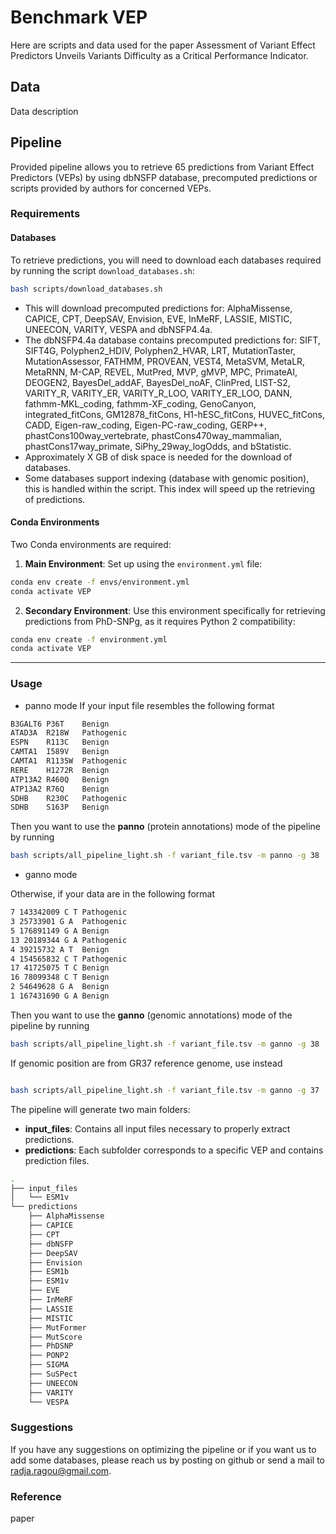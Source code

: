 # Benchmark VEP
Here are scripts and data used for the paper Assessment of Variant Effect Predictors Unveils Variants Difficulty as a Critical Performance Indicator. 

## Data
Data description

## Pipeline
Provided pipeline allows you to retrieve 65 predictions from Variant Effect Predictors (VEPs) by using dbNSFP database, precomputed predictions or scripts provided by authors for concerned VEPs.

### Requirements

#### Databases

To retrieve predictions, you will need to download each databases required by running the script `download_databases.sh`:

```bash
bash scripts/download_databases.sh
```

- This will download precomputed predictions for: AlphaMissense, CAPICE, CPT, DeepSAV, Envision, EVE, InMeRF, LASSIE, MISTIC, UNEECON, VARITY, VESPA and dbNSFP4.4a.
- The dbNSFP4.4a database contains precomputed predictions for: SIFT, SIFT4G, Polyphen2_HDIV, Polyphen2_HVAR, LRT, MutationTaster, MutationAssessor, FATHMM, PROVEAN, VEST4, MetaSVM, MetaLR, MetaRNN, M-CAP, REVEL, MutPred, MVP, gMVP, MPC, PrimateAI, DEOGEN2, BayesDel_addAF, BayesDel_noAF, ClinPred, LIST-S2, VARITY_R, VARITY_ER, VARITY_R_LOO, VARITY_ER_LOO, DANN, fathmm-MKL_coding, fathmm-XF_coding, GenoCanyon, integrated_fitCons, GM12878_fitCons, H1-hESC_fitCons, HUVEC_fitCons, CADD, Eigen-raw_coding, Eigen-PC-raw_coding, GERP++, phastCons100way_vertebrate, phastCons470way_mammalian, phastCons17way_primate, SiPhy_29way_logOdds, and bStatistic.
- Approximately X GB of disk space is needed for the download of databases.
- Some databases support indexing (database with genomic position), this is handled within the script. This index will speed up the retrieving of predictions.

#### Conda Environments

Two Conda environments are required:
1. **Main Environment**: Set up using the `environment.yml` file:
   
```bash
conda env create -f envs/environment.yml
conda activate VEP
```

2. **Secondary Environment**: Use this environment specifically for retrieving predictions from PhD-SNPg, as it requires Python 2 compatibility:
   
```bash
conda env create -f environment.yml
conda activate VEP
```

---


### Usage

* panno mode
If your input file resembles the following format

```bash
B3GALT6 P36T    Benign
ATAD3A  R218W   Pathogenic
ESPN    R113C   Benign
CAMTA1  I589V   Benign
CAMTA1  R1135W  Pathogenic
RERE    H1272R  Benign
ATP13A2 R460Q   Benign
ATP13A2 R76Q    Benign
SDHB    R230C   Pathogenic
SDHB    S163P   Benign
```

Then you want to use the **panno** (protein annotations) mode of the pipeline by running 

```bash
bash scripts/all_pipeline_light.sh -f variant_file.tsv -m panno -g 38
```
* ganno mode

Otherwise, if your data are in the following format

```bash
7 143342009 C T Pathogenic
3 25733901 G A  Pathogenic
5 176891149 G A Benign
13 20189344 G A Pathogenic
4 39215732 A T  Benign
4 154565832 C T Pathogenic
17 41725075 T C Benign
16 78099348 C T Benign
2 54649628 G A  Benign
1 167431690 G A Benign
```
Then you want to use the **ganno** (genomic annotations) mode of the pipeline by running 

```bash
bash scripts/all_pipeline_light.sh -f variant_file.tsv -m ganno -g 38
```
If genomic position are from GR37 reference genome, use instead
```bash

bash scripts/all_pipeline_light.sh -f variant_file.tsv -m ganno -g 37
```


The pipeline will generate two main folders:
- **input_files**: Contains all input files necessary to properly extract predictions.
- **predictions**: Each subfolder corresponds to a specific VEP and contains prediction files.
```bash
.
├── input_files
│   └── ESM1v
└── predictions
    ├── AlphaMissense
    ├── CAPICE
    ├── CPT
    ├── dbNSFP
    ├── DeepSAV
    ├── Envision
    ├── ESM1b
    ├── ESM1v
    ├── EVE
    ├── InMeRF
    ├── LASSIE
    ├── MISTIC
    ├── MutFormer
    ├── MutScore
    ├── PhDSNP
    ├── PONP2
    ├── SIGMA
    ├── SuSPect
    ├── UNEECON
    ├── VARITY
    └── VESPA
```


### Suggestions
If you have any suggestions on optimizing the pipeline or if you want us to add some databases, please reach us by posting on github or send a mail to radja.ragou@gmail.com.

### Reference
paper
